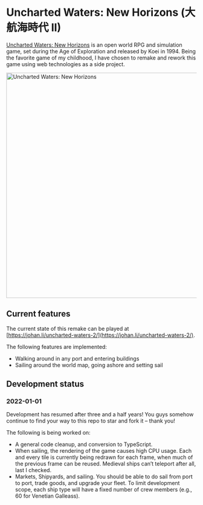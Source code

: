 # Uncharted Waters: New Horizons (大航海時代 II)

[Uncharted Waters: New Horizons](https://en.wikipedia.org/wiki/Uncharted_Waters#Uncharted_Waters:_New_Horizons)
is an open world RPG and simulation game, set during the Age of Exploration
and released by Koei in 1994. Being the favorite game of my childhood,
I have chosen to remake and rework this game using web technologies as a side
project.

<img width="950" height="594" alt="Uncharted Waters: New Horizons" src="https://media.githubusercontent.com/media/JohanLi/uncharted-waters-2/readme-assets/uncharted-waters-2.png">

## Current features

The current state of this remake can be played at [https://johan.li/uncharted-waters-2/](https://johan.li/uncharted-waters-2/).

The following features are implemented:

- Walking around in any port and entering buildings
- Sailing around the world map, going ashore and setting sail

## Development status

### 2022-01-01

Development has resumed after three and a half years! You guys somehow continue to
find your way to this repo to star and fork it – thank you!

The following is being worked on:

- A general code cleanup, and conversion to TypeScript.
- When sailing, the rendering of the game causes high CPU usage. Each and every tile is currently
  being redrawn for each frame, when much of the previous frame can be reused. Medieval ships can’t
  teleport after all, last I checked.
- Markets, Shipyards, and sailing. You should be able to do sail from port to port, trade goods,
  and upgrade your fleet. To limit development scope, each ship type will have a fixed number of
  crew members (e.g., 60 for Venetian Galleass).
